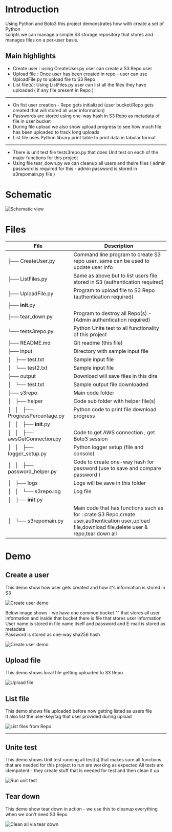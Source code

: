
# Introduction 

Using Python and Boto3 this project demonstrates how with create a set of Python  
scripts we can manage a simple S3 storage repository that stores and manages files on a per-user basis.

## Main highlights 

- Create user : using CreateUser.py user can create a S3 Repo user
- Upload file : Once user has been created in repo - user can use UploadFile.py to upload file to S3 Repo
- List file(s): Using ListFiles.py user can list all the files they have uploaded ( if any file present in Repo )

---

- On fist user creation - Repo gets initialized (user bucket/Repo gets created that will stored all user information)
- Passwords are stored using one-way hash in S3 Repo as metadata of file in user bucket 
- During file upload we also show upload progress to see how much file has been uploaded to track long uploads 
- List file uses Python library print table to print data in tabular format 

---

- There is unit test file tests3repo.py that does Unit test on each of the major functions for this project 
- Using file tear_down.py we can cleanup all users and theire files ( admin password is required for this - admin password is stored in s3repomain.py file )

# Schematic 

![Schematic view](demo/S3-bucket-boto3.png)

# Files 

| File | Description |
| ---- | --- |
| ├── CreateUser.py | Command line program to create S3 repo user, same can be used to update user info  |
| ├── ListFiles.py | Same as above but to list users file stored in S3 (authentication required) |
| ├── UploadFile.py | Program to upload file to S3 Repo (authentication required)  |
| ├── __init__.py |  |
| ├── tear_down.py | Program to destroy all Repo(s) - (Admin authentication required) |
| └── tests3repo.py | Python Unite test to all functionality of this project |
| ├── README.md | Git readme (this file) |
| ├── input | Directory with sample input file |
| │   ├── test.txt | Sample input file |
| │   └── test2.txt | Sample input file |
| ├── output | Download will save files in this dire |
| │   └── test.txt | Sample output file downloaded |
| ├── s3repo | Main code folder |
| │   ├── helper | Code sub folder with helper file(s) |
| │   │   ├── ProgressPercentage.py | Python code to print file download progress |
| │   │   ├── __init__.py |  |
| │   │   ├── awsGetConnection.py | Code to get AWS connection ; get Boto3 session |
| │   │   ├── logger_setup.py | Python logger setup (file and console) |
| │   │   ├── password_helper.py | Code to create one-way hash for password (use to save and compare password )  |
| │   ├── logs | Logs will be save in this folder  |
| │   │   └── s3repo.log | Log file |
| │   ├── __init__.py |  |
| │   └── s3repomain.py | Main code that has functions such as for : crate S3 Repo,create user,authentication user,upload file,download file,delete user & repo,tear down all |


# Demo 

## Create a user 

This demo show how user gets created and how it's information is stored in S3 

![Create user demo](demo/create_user.gif)

Below image shows - we have one common bucket "" that stores all user information and inside that bucket there is file that stores user information  
User name is stored in file name itself and password and E-mail is stored as metadata  
Password is stored as one-way sha256 hash 

![Create user demo](demo/user_information_storage.jpg)

## Upload file 

This demo shows local file getting uploaded to S3 Repo 

![Upload file](demo/uploadfile.gif)

## List file 

This demo shows file uploaded before now getting listed as users file  
It also list the user-key/tag that user provided during upload 

![List files from Repo](demo/listFiles.gif)

---

## Unite test 

This demo shows Unit test running all test(s) that makes sure all functions that are needed for this project to run are working as expected 
All tests are idempotent - they create stuff that is needed for test and then clean it up 

![Run unit test](demo/unittest.gif)

## Tear down 

This demo show tear down in action - we use this to cleanup everything when we don't need S3 Repo 

![Clean all via tear down](demo/tearDown.gif)